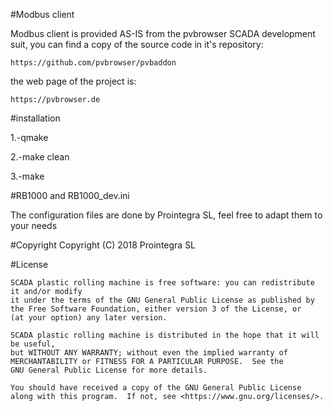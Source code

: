 
#Modbus client

Modbus client is provided AS-IS from the pvbrowser SCADA development suit, you can find a copy of the source code in it's repository:  
```
https://github.com/pvbrowser/pvbaddon
```
the web page of the project is:
```
https://pvbrowser.de
```
#installation

1.-qmake

2.-make clean

3.-make

#RB1000 and RB1000_dev.ini

The configuration files are done by Prointegra SL, feel free to adapt them to your needs

#Copyright
Copyright (C) 2018 Prointegra SL

#License
```
SCADA plastic rolling machine is free software: you can redistribute it and/or modify
it under the terms of the GNU General Public License as published by
the Free Software Foundation, either version 3 of the License, or
(at your option) any later version.

SCADA plastic rolling machine is distributed in the hope that it will be useful,
but WITHOUT ANY WARRANTY; without even the implied warranty of
MERCHANTABILITY or FITNESS FOR A PARTICULAR PURPOSE.  See the
GNU General Public License for more details.

You should have received a copy of the GNU General Public License
along with this program.  If not, see <https://www.gnu.org/licenses/>.
```